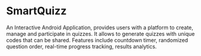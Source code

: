 # SmartQuizz
An Interactive Android Application, provides users with a platform to create, manage and participate in quizzes.  It allows to generate quizzes with unique codes that can be shared. Features include countdown timer, randomized question  order, real-time progress tracking, results analytics.  
